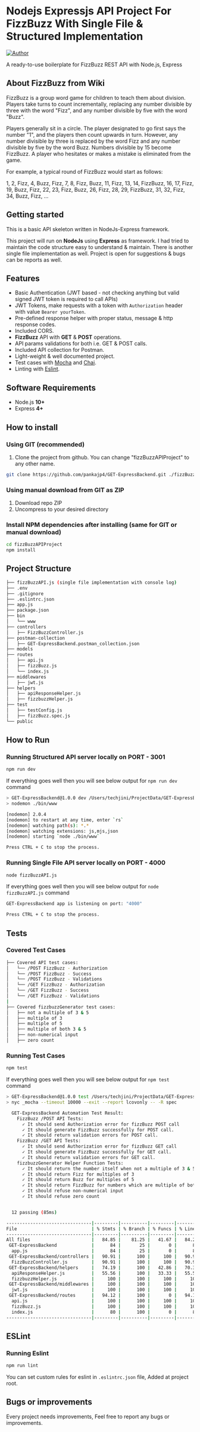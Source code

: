 # Nodejs Expressjs API Project For FizzBuzz With Single File & Structured Implementation
[![Author](http://img.shields.io/badge/author-@pankajp4-blue.svg)](https://www.linkedin.com/in/pankajpandeyp4/)

A ready-to-use boilerplate for FizzBuzz REST API with Node.js, Express


## About FizzBuzz from Wiki

FizzBuzz is a group word game for children to teach them about division. Players take turns to
count incrementally, replacing any number divisible by three with the word "Fizz", and any number
divisible by five with the word "Buzz".

Players generally sit in a circle. The player designated to go first says the number "1", and the
players then count upwards in turn. However, any number divisible by three is replaced by the word
Fizz and any number divisible by five by the word Buzz. Numbers divisible by 15 become FizzBuzz. A
player who hesitates or makes a mistake is eliminated from the game.

For example, a typical round of FizzBuzz would start as follows:

1, 2, Fizz, 4, Buzz, Fizz, 7, 8, Fizz, Buzz, 11, Fizz, 13, 14, FizzBuzz, 16, 17, Fizz, 19, Buzz,
Fizz, 22, 23, Fizz, Buzz, 26, Fizz, 28, 29, FizzBuzz, 31, 32, Fizz, 34, Buzz, Fizz, ...


## Getting started

This is a basic API skeleton written in NodeJs-Express framework.

This project will run on **NodeJs** using **Express** as framework. I had tried to maintain the code
structure easy to understand & maintain. There is another single file implementation as well. Project
is open for suggestions & bugs can be reports as well.


## Features

-   Basic Authentication (JWT based - not checking anything but valid signed JWT token is required
    to call APIs)
-   JWT Tokens, make requests with a token with `Authorization` header with value `Bearer yourToken`.
-   Pre-defined response helper with proper status, message & http response codes.
-   Included CORS.
-    **FizzBuzz** API with **GET** & **POST** operations.
-   API params validations for both i.e. GET & POST calls.
-   Included API collection for Postman.
-   Light-weight & well documented project.
-   Test cases with [Mocha](https://mochajs.org/) and [Chai](https://www.chaijs.com/).
-   Linting with [Eslint](https://eslint.org/).

## Software Requirements

-   Node.js **10+**
-   Express **4+**

## How to install

### Using GIT (recommended)

1.  Clone the project from github. You can change "fizzBuzzAPIProject" to any other name.

```bash
git clone https://github.com/pankajp4/GET-ExpressBackend.git ./fizzBuzzAPIProject
```

### Using manual download from GIT as ZIP

1.  Download repo ZIP
2.  Uncompress to your desired directory


### Install NPM dependencies after installing (same for GIT or manual download)

```bash
cd fizzBuzzAPIProject
npm install
```
## Project Structure
```sh
├── fizzBuzzAPI.js (single file implementation with console log)
├── .env
├── .gitignore
├── .eslintrc.json
├── app.js
├── package.json
├── bin
│   └── www
├── controllers
│   ├── FizzBuzzController.js
├── postman-collection
│   ├── GET-ExpressBackend.postman_collection.json
├── models
├── routes
│   ├── api.js
│   ├── fizzBuzz.js
│   └── index.js
├── middlewares
│   ├── jwt.js
├── helpers
│   ├── apiResponseHelper.js
│   ├── fizzbuzzHelper.js
├── test
│   ├── testConfig.js
│   ├── fizzBuzz.spec.js
└── public
```


## How to Run

### Running Structured API server locally on PORT - 3001

```bash
npm run dev
```

If everything goes well then you will see below output for `npm run dev` command

```bash
> GET-ExpressBackend@1.0.0 dev /Users/techjini/ProjectData/GET-ExpressBackend
> nodemon ./bin/www

[nodemon] 2.0.4
[nodemon] to restart at any time, enter `rs`
[nodemon] watching path(s): *.*
[nodemon] watching extensions: js,mjs,json
[nodemon] starting `node ./bin/www`

Press CTRL + C to stop the process.
```

### Running Single File API server locally on PORT - 4000

```bash
node fizzBuzzAPI.js
```

If everything goes well then you will see below output for `node fizzBuzzAPI.js` command

```bash
GET-ExpressBackend app is listening on port: "4000"

Press CTRL + C to stop the process.
```


## Tests

### Covered Test Cases

```sh
├── Covered API test cases:
│   └── /POST FizzBuzz - Authorization
│   └── /POST FizzBuzz - Success
│   └── /POST FizzBuzz - Validations
│   └── /GET FizzBuzz - Authorization
│   └── /GET FizzBuzz - Success
│   └── /GET FizzBuzz - Validations
|
├── Covered fizzbuzzGenerator test cases:
│   ├── not a multiple of 3 & 5
│   ├── multiple of 3
│   ├── multiple of 5
│   ├── multiple of both 3 & 5
│   ├── non-numerical input
│   ├── zero count
```

### Running Test Cases

```bash
npm test
```

If everything goes well then you will see below output for `npm test` command

```bash
> GET-ExpressBackend@1.0.0 test /Users/techjini/ProjectData/GET-ExpressBackend
> nyc _mocha --timeout 10000 --exit --report lcovonly -- -R spec

  GET-ExpressBackend Automation Test Result:
    FizzBuzz /POST API Tests:
      ✓ It should send Authorization error for fizzBuzz POST call
      ✓ It should generate FizzBuzz successfully for POST call.
      ✓ It should return validation errors for POST call.
    FizzBuzz /GET API Tests:
      ✓ It should send Authorization error for fizzBuzz GET call
      ✓ It should generate FizzBuzz successfully for GET call.
      ✓ It should return validation errors for GET call.
    fizzbuzzGenerator Helper Function Tests:
      ✓ It should return the number itself when not a multiple of 3 & 5
      ✓ It should return Fizz for multiples of 3
      ✓ It should return Buzz for multiples of 5
      ✓ It should return FizzBuzz for numbers which are multiple of both 3 & 5
      ✓ It should refuse non-numerical input
      ✓ It should refuse zero count


  12 passing (85ms)

--------------------------------|---------|----------|---------|---------|-------------------------
File                            | % Stmts | % Branch | % Funcs | % Lines | Uncovered Line #s       
--------------------------------|---------|----------|---------|---------|-------------------------
All files                       |   84.85 |    81.25 |   41.67 |   84.21 |                         
 GET-ExpressBackend             |      84 |       25 |       0 |      84 |                         
  app.js                        |      84 |       25 |       0 |      84 | 17,41,46-47             
 GET-ExpressBackend/controllers |   90.91 |      100 |     100 |   90.91 |                         
  FizzBuzzController.js         |   90.91 |      100 |     100 |   90.91 | 41,81                   
 GET-ExpressBackend/helpers     |   74.19 |      100 |   42.86 |   70.37 |                         
  apiResponseHelper.js          |   55.56 |      100 |   33.33 |   55.56 | 10-14,44-48,60-64,94-98 
  fizzbuzzHelper.js             |     100 |      100 |     100 |     100 |                         
 GET-ExpressBackend/middlewares |     100 |      100 |     100 |     100 |                         
  jwt.js                        |     100 |      100 |     100 |     100 |                         
 GET-ExpressBackend/routes      |   94.12 |      100 |       0 |   94.12 |                         
  api.js                        |     100 |      100 |     100 |     100 |                         
  fizzBuzz.js                   |     100 |      100 |     100 |     100 |                         
  index.js                      |      80 |      100 |       0 |      80 | 9                       
--------------------------------|---------|----------|---------|---------|-------------------------
```

## ESLint

### Running Eslint

```bash
npm run lint
```

You can set custom rules for eslint in `.eslintrc.json` file, Added at project root.

## Bugs or improvements

Every project needs improvements, Feel free to report any bugs or improvements.
